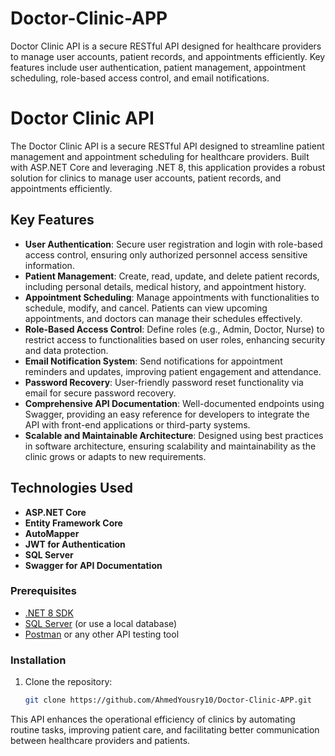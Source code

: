# Doctor-Clinic-APP
Doctor Clinic API is a secure RESTful API designed for healthcare providers to manage user accounts, patient records, and appointments efficiently. Key features include user authentication, patient management, appointment scheduling, role-based access control, and email notifications.

# Doctor Clinic API

The Doctor Clinic API is a secure RESTful API designed to streamline patient management and appointment scheduling for healthcare providers. Built with ASP.NET Core and leveraging .NET 8, this application provides a robust solution for clinics to manage user accounts, patient records, and appointments efficiently.

## Key Features
- **User Authentication**: Secure user registration and login with role-based access control, ensuring only authorized personnel access sensitive information.
- **Patient Management**: Create, read, update, and delete patient records, including personal details, medical history, and appointment history.
- **Appointment Scheduling**: Manage appointments with functionalities to schedule, modify, and cancel. Patients can view upcoming appointments, and doctors can manage their schedules effectively.
- **Role-Based Access Control**: Define roles (e.g., Admin, Doctor, Nurse) to restrict access to functionalities based on user roles, enhancing security and data protection.
- **Email Notification System**: Send notifications for appointment reminders and updates, improving patient engagement and attendance.
- **Password Recovery**: User-friendly password reset functionality via email for secure password recovery.
- **Comprehensive API Documentation**: Well-documented endpoints using Swagger, providing an easy reference for developers to integrate the API with front-end applications or third-party systems.
- **Scalable and Maintainable Architecture**: Designed using best practices in software architecture, ensuring scalability and maintainability as the clinic grows or adapts to new requirements.

## Technologies Used
- **ASP.NET Core**
- **Entity Framework Core**
- **AutoMapper**
- **JWT for Authentication**
- **SQL Server**
- **Swagger for API Documentation**

### Prerequisites
- [.NET 8 SDK](https://dotnet.microsoft.com/download)
- [SQL Server](https://www.microsoft.com/en-us/sql-server/sql-server-downloads) (or use a local database)
- [Postman](https://www.postman.com/) or any other API testing tool

### Installation

1. Clone the repository:
   ```bash
   git clone https://github.com/AhmedYousry10/Doctor-Clinic-APP.git
    ```

This API enhances the operational efficiency of clinics by automating routine tasks, improving patient care, and facilitating better communication between healthcare providers and patients.
